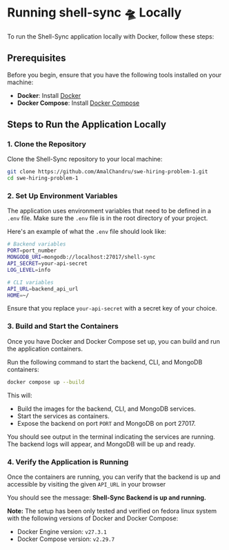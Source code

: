 # Running shell-sync 🛸 Locally

To run the Shell-Sync application locally with Docker, follow these steps:

## Prerequisites

Before you begin, ensure that you have the following tools installed on your machine:

- **Docker**: Install [Docker](https://docs.docker.com/engine/install/)
- **Docker Compose**: Install [Docker Compose](https://docs.docker.com/compose/install/)

## Steps to Run the Application Locally

### 1. Clone the Repository

Clone the Shell-Sync repository to your local machine:

```bash
git clone https://github.com/AmalChandru/swe-hiring-problem-1.git
cd swe-hiring-problem-1
```

### 2. Set Up Environment Variables

The application uses environment variables that need to be defined in a `.env` file. Make sure the `.env` file is in the root directory of your project.

Here's an example of what the `.env` file should look like:

```bash
# Backend variables
PORT=port_number
MONGODB_URI=mongodb://localhost:27017/shell-sync
API_SECRET=your-api-secret
LOG_LEVEL=info

# CLI variables
API_URL=backend_api_url
HOME=~/
```

Ensure that you replace `your-api-secret` with a secret key of your choice.

### 3. Build and Start the Containers

Once you have Docker and Docker Compose set up, you can build and run the application containers.

Run the following command to start the backend, CLI, and MongoDB containers:

```bash
docker compose up --build
```

This will:

- Build the images for the backend, CLI, and MongoDB services.
- Start the services as containers.
- Expose the backend on port `PORT` and MongoDB on port 27017.

You should see output in the terminal indicating the services are running. The backend logs will appear, and MongoDB will be up and ready.

### 4. Verify the Application is Running

Once the containers are running, you can verify that the backend is up and accessible by visiting the given `API_URL` in your browser

You should see the message: **Shell-Sync Backend is up and running.**

**Note:** The setup has been only tested and verified on fedora linux system with the following versions of Docker and Docker Compose:
- Docker Engine version: `v27.3.1`
- Docker Compose version: `v2.29.7`
